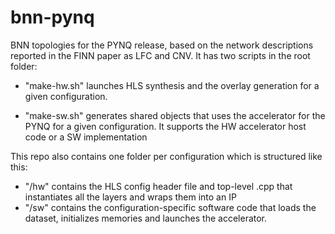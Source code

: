 # bnn-pynq

BNN topologies for the PYNQ release, based on the network descriptions reported in the FINN paper as LFC and CNV. It has two scripts in the root folder:
 
 - "make-hw.sh" launches HLS synthesis and the overlay generation for a given configuration.
 
 - "make-sw.sh" generates shared objects that uses the accelerator for the PYNQ for a given configuration. It supports the HW accelerator host code or a SW implementation

This repo also contains one folder per configuration which is structured like this:

 - "<config>/hw" contains the HLS config header file and top-level .cpp that instantiates all the layers and wraps them into an IP
 - "<config>/sw" contains the configuration-specific software code that loads the dataset, initializes memories and launches the accelerator.
